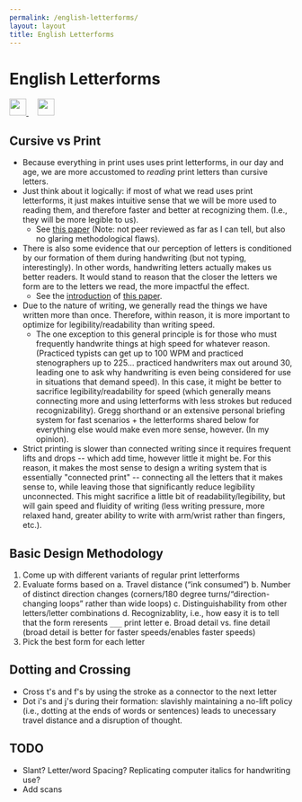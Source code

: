 ```yaml
---
permalink: /english-letterforms/
layout: layout
title: English Letterforms
---
```


<div class="center">

   <h1>English Letterforms</h1>
   
   <a href="https://github.com/StevenTammen/steventammen.github.io/edit/master/pages/english-letterforms.md" target="_blank">
     <img src="https://steventammen.github.io/assets/images/GitHub.png" height="30" width="30">
   </a> &nbsp; &nbsp;
   
   <a href="http://prose.io/#StevenTammen/steventammen.github.io/edit/master/pages/english-letterforms.md" target="_blank">
     <img src="https://steventammen.github.io/assets/images/Prose.png" height="30" width="30">
   </a>
   
</div>

## Cursive vs Print

- Because everything in print uses uses print letterforms, in our day and age, we are more accustomed to *reading* print letters than cursive letters. 
- Just think about it logically: if most of what we read uses print letterforms, it just makes intuitive sense that we will be more used to reading them, and therefore faster and better at recognizing them. (I.e., they will be more legible to us).
   - See [this paper](http://lianza.org/files/cursivevsprint.pdf) (Note: not peer reviewed as far as I can tell, but also no glaring methodological flaws).
- There is also some evidence that our perception of letters is conditioned by our formation of them during handwriting (but not typing, interestingly). In other words, handwriting letters actually makes us better readers. It would stand to reason that the closer the letters we form are to the letters we read, the more impactful the effect.
   - See the [introduction](https://www.ncbi.nlm.nih.gov/pmc/articles/PMC3780305/#s1title) of [this paper](https://www.ncbi.nlm.nih.gov/pmc/articles/PMC3780305/).
- Due to the nature of writing, we generally read the things we have written more than once. Therefore, within reason, it is more important to optimize for legibility/readability than writing speed.
   - The one exception to this general principle is for those who must frequently handwrite things at high speed for whatever reason. (Practiced typists can get up to 100 WPM and practiced stenographers up to 225... practiced handwriters max out around 30, leading one to ask why handwriting is even being considered for use in situations that demand speed). In this case, it might be better to sacrifice legibility/readability for speed (which generally means connecting more and using letterforms with less strokes but reduced recognizability). Gregg shorthand or an extensive personal briefing system for fast scenarios + the letterforms shared below for everything else would make even more sense, however. (In my opinion).
- Strict printing is slower than connected writing since it requires frequent lifts and drops -- which add time, however little it might be. For this reason, it makes the most sense to design a writing system that is essentially "connected print" -- connecting all the letters that it makes sense to, while leaving those that significantly reduce legibility unconnected. This might sacrifice a little bit of readability/legibility, but will gain speed and fluidity of writing (less writing pressure, more relaxed hand, greater ability to write with arm/wrist rather than fingers, etc.).

## Basic Design Methodology

1. Come up with different variants of regular print letterforms
2. Evaluate forms based on
  a. Travel distance (“ink consumed”)
  b. Number of distinct direction changes (corners/180 degree turns/“direction-changing loops” rather than wide loops)
  c. Distinguishability from other letters/letter combinations
  d. Recognizablity, i.e., how easy it is to tell that the form reresents `___` print letter
  e. Broad detail vs. fine detail (broad detail is better for faster speeds/enables faster speeds)
3. Pick the best form for each letter

## Dotting and Crossing

- Cross t's and f's by using the stroke as a connector to the next letter
- Dot i's and j's during their formation: slavishly maintaining a no-lift policy (i.e., dotting at the ends of words or sentences) leads to unecessary travel distance and a disruption of thought.


## TODO

- Slant? Letter/word Spacing? Replicating computer italics for handwriting use?
- Add scans
